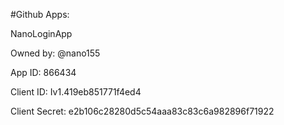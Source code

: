 #Github Apps:


NanoLoginApp

Owned by: @nano155

App ID: 866434

Client ID: Iv1.419eb851771f4ed4

Client Secret: e2b106c28280d5c54aaa83c83c6a982896f71922
